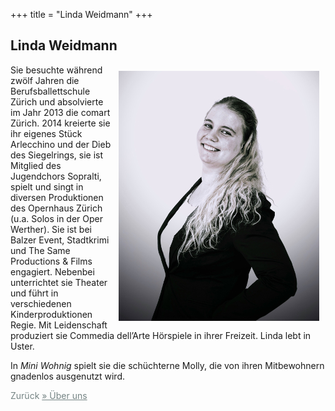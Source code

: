 +++
title = "Linda Weidmann"
+++
<h2>Linda Weidmann</h2>
<img src="/images/linda.jpg" style="float: right; margin: 10px;" class="intext"/>
Sie besuchte während zwölf Jahren die Berufsballettschule Zürich und absolvierte im Jahr 2013 die comart Zürich. 2014 kreierte sie ihr eigenes Stück Arlecchino und der Dieb des Siegelrings, sie ist Mitglied des Jugendchors Sopralti, spielt und singt in diversen Produktionen des Opernhaus Zürich (u.a. Solos in der Oper Werther). Sie ist bei Balzer Event, Stadtkrimi und The Same Productions & Films engagiert. Nebenbei unterrichtet sie Theater und führt in verschiedenen Kinderproduktionen Regie. Mit Leidenschaft produziert sie Commedia dell’Arte Hörspiele in ihrer Freizeit. Linda lebt in Uster.

In <i>Mini Wohnig</i> spielt sie die schüchterne Molly, die von ihren Mitbewohnern gnadenlos ausgenutzt wird. 

<span style="color:#758484">
      Zurück
      <a style="color:#758484" href="/about">
        &raquo; Über uns
      </a>
    </span>
